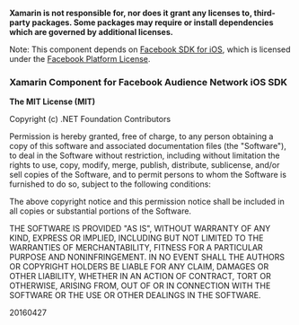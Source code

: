**Xamarin is not responsible for, nor does it grant any licenses to, third-party packages. Some packages may require or install dependencies which are governed by additional licenses.**Note: This component depends on [Facebook SDK for iOS](https://developers.facebook.com/docs/ios), which is licensed under the [Facebook Platform License](https://github.com/facebook/facebook-ios-sdk/blob/master/LICENSE).### Xamarin Component for Facebook Audience Network iOS SDK**The MIT License (MIT)**Copyright (c) .NET Foundation ContributorsPermission is hereby granted, free of charge, to any person obtaining a copy of this software and associated documentation files (the "Software"), to deal in the Software without restriction, including without limitation the rights to use, copy, modify, merge, publish, distribute, sublicense, and/or sell copies of the Software, and to permit persons to whom the Software is furnished to do so, subject to the following conditions:The above copyright notice and this permission notice shall be included in all copies or substantial portions of the Software.THE SOFTWARE IS PROVIDED "AS IS", WITHOUT WARRANTY OF ANY KIND, EXPRESS OR IMPLIED, INCLUDING BUT NOT LIMITED TO THE WARRANTIES OF MERCHANTABILITY, FITNESS FOR A PARTICULAR PURPOSE AND NONINFRINGEMENT. IN NO EVENT SHALL THE AUTHORS OR COPYRIGHT HOLDERS BE LIABLE FOR ANY CLAIM, DAMAGES OR OTHER LIABILITY, WHETHER IN AN ACTION OF CONTRACT, TORT OR OTHERWISE, ARISING FROM, OUT OF OR IN CONNECTION WITH THE SOFTWARE OR THE USE OR OTHER DEALINGS IN THE SOFTWARE.20160427
